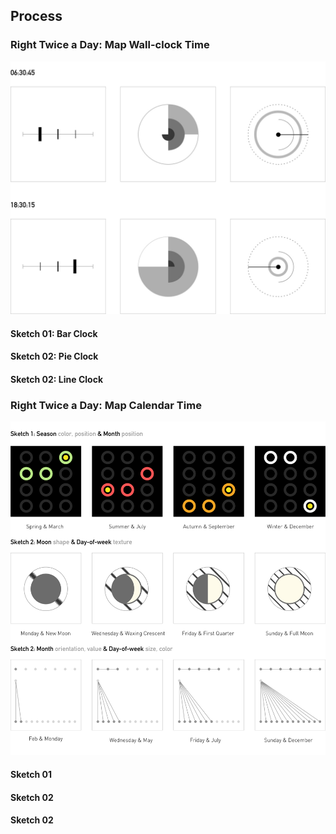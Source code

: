 ## Process 
### Right Twice a Day: Map Wall-clock Time
![illustrative images](./Sketch_wall_clock.jpg)
#### Sketch 01: Bar Clock
#### Sketch 02: Pie Clock
#### Sketch 02: Line Clock
### Right Twice a Day: Map Calendar Time
![illustrative images](./Sketch_calendar_time.jpg)
#### Sketch 01
#### Sketch 02
#### Sketch 02
